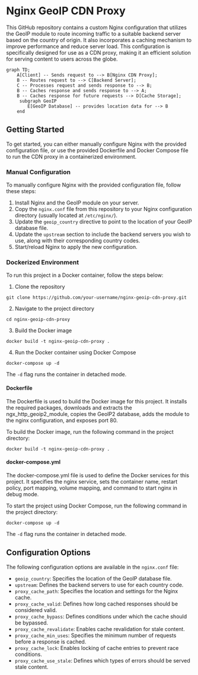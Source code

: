 # Nginx GeoIP CDN Proxy

This GitHub repository contains a custom Nginx configuration that utilizes the GeoIP module to route incoming traffic to a suitable backend server based on the country of origin. It also incorporates a caching mechanism to improve performance and reduce server load. This configuration is specifically designed for use as a CDN proxy, making it an efficient solution for serving content to users across the globe.

```mermaid
graph TD;
    A[Client] -- Sends request to --> B[Nginx CDN Proxy];
    B -- Routes request to --> C[Backend Server];
    C -- Processes request and sends response to --> B;
    B -- Caches response and sends response to --> A;
    B -- Caches response for future requests --> D[Cache Storage]; 
     subgraph GeoIP
        E[GeoIP Database] -- provides location data for --> B
    end

```

## Getting Started

To get started, you can either manually configure Nginx with the provided configuration file, or use the provided Dockerfile and Docker Compose file to run the CDN proxy in a containerized environment.

### Manual Configuration

To manually configure Nginx with the provided configuration file, follow these steps:

1.  Install Nginx and the GeoIP module on your server.
2.  Copy the `nginx.conf` file from this repository to your Nginx configuration directory (usually located at `/etc/nginx/`).
3.  Update the `geoip_country` directive to point to the location of your GeoIP database file.
4.  Update the `upstream` section to include the backend servers you wish to use, along with their corresponding country codes.
5.  Start/reload Nginx to apply the new configuration.

### Dockerized Environment

To run this project in a Docker container, follow the steps below:

1.  Clone the repository


`git clone https://github.com/your-username/nginx-geoip-cdn-proxy.git` 

2.  Navigate to the project directory

`cd nginx-geoip-cdn-proxy` 

3.  Build the Docker image

`docker build -t nginx-geoip-cdn-proxy .` 

4.  Run the Docker container using Docker Compose

`docker-compose up -d` 

The `-d` flag runs the container in detached mode.

#### Dockerfile

The Dockerfile is used to build the Docker image for this project. It installs the required packages, downloads and extracts the ngx_http_geoip2_module, copies the GeoIP2 database, adds the module to the nginx configuration, and exposes port 80.

To build the Docker image, run the following command in the project directory:

`docker build -t nginx-geoip-cdn-proxy .` 

#### docker-compose.yml

The docker-compose.yml file is used to define the Docker services for this project. It specifies the nginx service, sets the container name, restart policy, port mapping, volume mapping, and command to start nginx in debug mode.

To start the project using Docker Compose, run the following command in the project directory:

`docker-compose up -d` 

The `-d` flag runs the container in detached mode.

## Configuration Options

The following configuration options are available in the `nginx.conf` file:

-   `geoip_country`: Specifies the location of the GeoIP database file.
-   `upstream`: Defines the backend servers to use for each country code.
-   `proxy_cache_path`: Specifies the location and settings for the Nginx cache.
-   `proxy_cache_valid`: Defines how long cached responses should be considered valid.
-   `proxy_cache_bypass`: Defines conditions under which the cache should be bypassed.
-   `proxy_cache_revalidate`: Enables cache revalidation for stale content.
-   `proxy_cache_min_uses`: Specifies the minimum number of requests before a response is cached.
-   `proxy_cache_lock`: Enables locking of cache entries to prevent race conditions.
-   `proxy_cache_use_stale`: Defines which types of errors should be served stale content.
